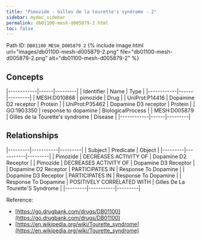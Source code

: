 ```yaml
---
title: "Pimozide - Gilles de la tourette's syndrome - 2"
sidebar: mydoc_sidebar
permalink: db01100-mesh-d005879-2.html
toc: false 
---
```



Path ID: `DB01100_MESH_D005879_2`
{% include image.html url="images/db01100-mesh-d005879-2.png" file="db01100-mesh-d005879-2.png" alt="db01100-mesh-d005879-2" %}

## Concepts

|------------|------|---------|
| Identifier | Name | Type    |
|------------|------|---------|
| MESH:D010868 | pimozide | Drug |
| UniProt:P14416 | Dopamine D2 receptor | Protein |
| UniProt:P35462 | Dopamine D3 receptor | Protein |
| GO:1903350 | response to dopamine | BiologicalProcess |
| MESH:D005879 | Gilles de la Tourette's syndrome | Disease |
|------------|------|---------|

## Relationships

|---------|-----------|---------|
| Subject | Predicate | Object  |
|---------|-----------|---------|
| Pimozide | DECREASES ACTIVITY OF | Dopamine D2 Receptor |
| Pimozide | DECREASES ACTIVITY OF | Dopamine D3 Receptor |
| Dopamine D2 Receptor | PARTICIPATES IN | Response To Dopamine |
| Dopamine D3 Receptor | PARTICIPATES IN | Response To Dopamine |
| Response To Dopamine | POSITIVELY CORRELATED WITH | Gilles De La Tourette'S Syndrome |
|---------|-----------|---------|

Reference: 
  - [https://go.drugbank.com/drugs/DB01100](https://go.drugbank.com/drugs/DB01100)
  - [https://en.wikipedia.org/wiki/Tourette_syndrome](https://en.wikipedia.org/wiki/Tourette_syndrome)
